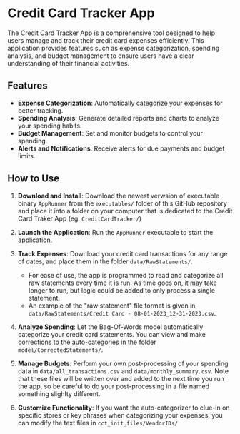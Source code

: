 # Credit Card Tracker App

The Credit Card Tracker App is a comprehensive tool designed to help users manage and track their credit card expenses efficiently. This application provides features such as expense categorization, spending analysis, and budget management to ensure users have a clear understanding of their financial activities.

## Features

- **Expense Categorization**: Automatically categorize your expenses for better tracking.
- **Spending Analysis**: Generate detailed reports and charts to analyze your spending habits.
- **Budget Management**: Set and monitor budgets to control your spending.
- **Alerts and Notifications**: Receive alerts for due payments and budget limits.

## How to Use

1. **Download and Install**: Download the newest verwsion of executable binary `AppRunner` from the `executables/` folder of this GitHub repository and place it into a folder on your computer that is dedicated to the Credit Card Traker App (eg. `CreditCardTracker/`)
2. **Launch the Application**: Run the `AppRunner` executable to start the application.
3. **Track Expenses**: Download your credit card transactions for any range of dates, and place them in the folder `data/RawStatements/`.
    - For ease of use, the app is programmed to read and categorize all raw statements every time it is run. As time goes on, it may take longer to run, but logic could be added to only process a single statement.
    - An example of the "raw statement" file format is given in `data/RawStatements/Credit Card - 08-01-2023_12-31-2023.csv`.
4. **Analyze Spending**: Let the Bag-Of-Words model automatically categorize your credit card statements. You can view and make corrections to the auto-categories in the folder `model/CorrectedStatements/`.

5. **Manage Budgets**: Perform your own post-processing of your spending data in `data/all_transactions.csv` and `data/monthly_summary.csv`. Note that these files will be written over and added to the next time you run the app, so be careful to do your post-processing in a file named something slighlty different.

6. **Customize Functionality**: If you want the auto-categorizer to clue-in on specific stores or key phrases when categorizing your expenses, you can modify the text files in `cct_init_files/VendorIDs/`
